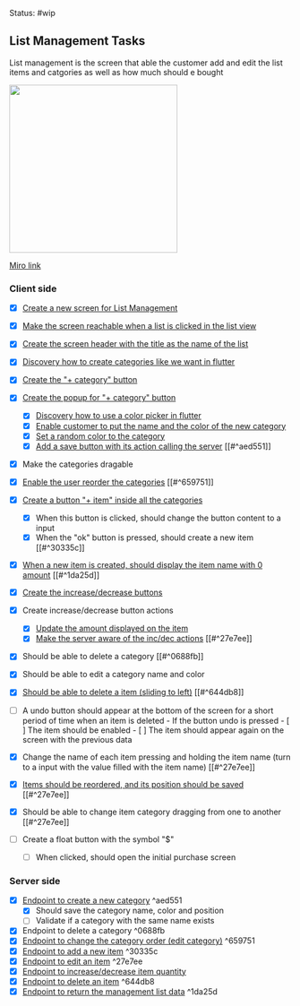 Status: #wip

## List Management Tasks 
List management is the screen that able the customer add and edit the list items and catgories as well as how much should e bought 


<p float="left">
  <img src="https://user-images.githubusercontent.com/38296002/187093015-36639951-7ca6-41a0-8de5-4bfb4f506632.png" width="300" />
</p>

[Miro link](https://miro.com/app/board/o9J_l7bZIsM=/?moveToWidget=3458764527277340164&cot=14)

### Client side
- [x] [Create a new screen for List Management](https://github.com/gumberss/FinanceControlinatorMobile/issues/72)
- [x] [Make the screen reachable when a list is clicked in the list view](https://github.com/gumberss/FinanceControlinatorMobile/issues/73)
- [x] [Create the screen header with the title as the name of the list](https://github.com/gumberss/FinanceControlinatorMobile/issues/75)
- [x] [Discovery how to create categories like we want in flutter](https://github.com/gumberss/FinanceControlinatorDocs/issues/8)
- [x] [Create the "+ category" button](https://github.com/gumberss/FinanceControlinatorMobile/issues/79)
- [x] [Create the popup for "+ category" button](https://github.com/gumberss/FinanceControlinatorMobile/issues/80)
	- [x] [Discovery how to use a color picker in flutter](https://github.com/gumberss/FinanceControlinatorMobile/issues/81)
	- [x] [Enable customer to put the name and the color of the new category](https://github.com/gumberss/FinanceControlinatorMobile/issues/82)
	- [x] [Set a random color to the category](https://github.com/gumberss/FinanceControlinatorMobile/issues/83)
	- [x] [Add a save button with its action calling the server](https://github.com/gumberss/FinanceControlinatorMobile/issues/84) [[#^aed551]]
- [x] Make the categories dragable 
- [x] [Enable the user reorder the categories](https://github.com/gumberss/FinanceControlinatorMobile/issues/89) [[#^659751]]
- [x] [Create a button "+ item" inside all the categories](https://github.com/gumberss/FinanceControlinatorMobile/issues/85)
	- [x] When this button is clicked, should change the button content to a input
	- [x] When the "ok" button is pressed, should create a new item [[#^30335c]]
- [x] [When a new item is created, should display the item name with 0 amount](https://github.com/gumberss/FinanceControlinatorMobile/issues/87) [[#^1da25d]]
- [x] [Create the increase/decrease buttons](https://github.com/gumberss/FinanceControlinatorMobile/issues/95)
- [x] Create increase/decrease button actions 
	- [x] [Update the amount displayed on the item](https://github.com/gumberss/FinanceControlinatorMobile/issues/97)
	- [x] [Make the server aware of the inc/dec actions](https://github.com/gumberss/FinanceControlinatorMobile/issues/96) [[#^27e7ee]]
	
- [x] Should be able to delete a category [[#^0688fb]]
- [x] Should be able to edit a category name and color
- [x] [Should be able to delete a item (sliding to left)](https://github.com/gumberss/FinanceControlinatorMobile/issues/99) [[#^644db8]]
- [ ] A undo button should appear at the bottom of the screen for a short period of time when an item is deleted
		- If the button undo is pressed
			- [ ] The item should be enabled
			- [ ] The item should appear again on the screen with the previous data

- [x] Change the name of each item pressing and holding the item name (turn to a input with the value filled with the item name) [[#^27e7ee]]
- [x] [Items should be reordered, and its position should be saved](https://github.com/gumberss/FinanceControlinatorMobile/issues/90) [[#^27e7ee]]
- [x] Should be able to change item category dragging from one to another [[#^27e7ee]]
- [ ] Create a float button with the symbol "$" 
	- [ ] When clicked, should open the initial purchase screen 

### Server side
- [x] [Endpoint to create a new category](https://github.com/gumberss/PurchaseListinator/issues/11) ^aed551
	- [x] Should save the category name, color and position
	- [ ] Validate if a category with the same name exists
- [x] Endpoint to delete a category ^0688fb
- [x] [Endpoint to change the category order (edit category)](https://github.com/gumberss/PurchaseListinator/issues/16) ^659751
- [x] [Endpoint to add a new item](https://github.com/gumberss/PurchaseListinator/issues/12) ^30335c
- [x] [Endpoint to edit an item](https://github.com/gumberss/PurchaseListinator/issues/17) ^27e7ee
- [x] [Endpoint to increase/decrease item quantity](https://github.com/gumberss/PurchaseListinator/issues/23)
- [x] [Endpoint to delete an item](https://github.com/gumberss/PurchaseListinator/issues/24) ^644db8
- [x] [Endpoint to return the management list data](https://github.com/gumberss/FinanceControlinatorMobile/issues/87)  ^1da25d